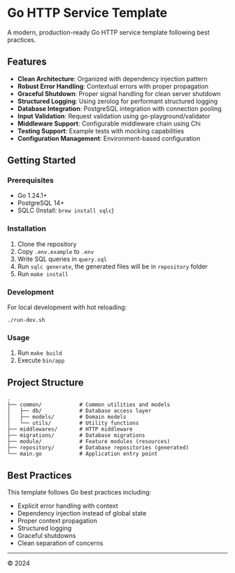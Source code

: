 # Go HTTP Service Template

A modern, production-ready Go HTTP service template following best practices.

## Features

- **Clean Architecture**: Organized with dependency injection pattern
- **Robust Error Handling**: Contextual errors with proper propagation
- **Graceful Shutdown**: Proper signal handling for clean server shutdown
- **Structured Logging**: Using zerolog for performant structured logging
- **Database Integration**: PostgreSQL integration with connection pooling
- **Input Validation**: Request validation using go-playground/validator
- **Middleware Support**: Configurable middleware chain using Chi
- **Testing Support**: Example tests with mocking capabilities
- **Configuration Management**: Environment-based configuration

## Getting Started

### Prerequisites

- Go 1.24.1+
- PostgreSQL 14+
- SQLC (Install: `brew install sqlc`)

### Installation

1. Clone the repository
2. Copy `.env.example` to `.env`
3. Write SQL queries in `query.sql`
4. Run `sqlc generate`, the generated files will be in `repository` folder
5. Run `make install`

### Development

For local development with hot reloading:

```
./run-dev.sh
```

### Usage

1. Run `make build`
2. Execute `bin/app`

## Project Structure

```
.
├── common/            # Common utilities and models
│   ├── db/            # Database access layer
│   ├── models/        # Domain models
│   └── utils/         # Utility functions
├── middlewares/       # HTTP middleware
├── migrations/        # Database migrations
├── module/            # Feature modules (resources)
├── repository/        # Database repositories (generated)
└── main.go            # Application entry point
```

## Best Practices

This template follows Go best practices including:

- Explicit error handling with context
- Dependency injection instead of global state
- Proper context propagation
- Structured logging
- Graceful shutdowns
- Clean separation of concerns

---

© 2024
